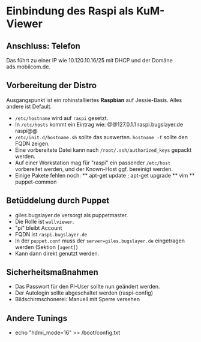 # Einbindung des Raspi als KuM-Viewer

## Anschluss: Telefon

Das führt zu einer IP wie 10.120.10.16/25 mit DHCP und der Domäne ads.mobilcom.de.

## Vorbereitung der Distro

Ausgangspunkt ist ein rohinstalliertes **Raspbian** auf Jessie-Basis. Alles andere ist Default.

* ``/etc/hostname`` wird auf `raspi` gesetzt.
* In ``/etc/hosts`` kommt ein Eintrag wie: @@127.0.1.1 raspi.bugslayer.de raspi@@
* ``/etc/init.d/hostname.sh`` sollte das auswerten. ``hostname -f`` sollte den FQDN zeigen.
* Eine vorbereitete Datei kann nach ``/root/.ssh/authorized_keys`` gepackt werden.
* Auf einer Workstation mag für "raspi" ein passender `/etc/host` vorbereitet werden, und der Known-Host ggf. bereinigt werden.
* Einige Pakete fehlen noch:
** apt-get update ; apt-get upgrade
** vim
** puppet-common

## Betüddelung durch Puppet

* giles.bugslayer.de versorgt als puppetmaster.
* Die Rolle ist `wallviewer`.
* "pi" bleibt Account
* FQDN ist `raspi.bugslayer.de`
* In der `puppet.conf` muss der `server=giles.bugslayer.de` eingetragen werden (Sektion ``[agent]``)
* Kann dann direkt genutzt werden.

## Sicherheitsmaßnahmen

* Das Passwort für den PI-User sollte nun geändert werden.
* Der Autologin sollte abgeschaltet werden (raspi-config)
* Bildschirmschonerei: Manuell mit Sperre versehen

## Andere Tunings

* echo "hdmi_mode=16" >> /boot/config.txt

